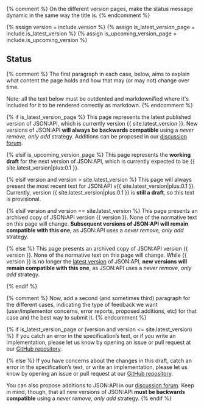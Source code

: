 {% comment %}
  On the different version pages, make the status message dynamic in
  the same way the title is.
{% endcomment %}

{% assign version = include.version %}
{% assign is_latest_version_page = include.is_latest_version %}
{% assign is_upcoming_version_page = include.is_upcoming_version %}

## <a href="#status" id="status" class="headerlink"></a> Status

{% comment %}
  The first paragraph in each case, below, aims to explain what content
  the page holds and how that may (or may not) change over time.

  Note: all the text below must be outdented and markdownified where it's
  included for it to be rendered correctly as markdown.
{% endcomment %}

{% if is_latest_version_page %}
  This page represents the latest published version of JSON:API, which is
  currently version {{ site.latest_version }}. New versions of JSON:API **will
  always be backwards compatible** using a _never remove, only add_ strategy.
  Additions can be proposed in our [discussion forum](http://discuss.jsonapi.org/).

{% elsif is_upcoming_version_page %}
  This page represents the **working draft** for the next version of JSON:API,
  which is currently expected to be {{ site.latest_version|plus:0.1 }}.

{% elsif version and version > site.latest_version %}
  This page will always present the most recent text for JSON:API
  v{{ site.latest_version|plus:0.1 }}. Currently, version
  {{ site.latest_version|plus:0.1 }} is **still a draft**, so this text is
  provisional.

{% elsif version and version == site.latest_version %}
  This page presents an archived copy of JSON:API version {{ version }}. None
  of the normative text on this page will change. **Subsequent versions of
  JSON:API will remain compatible with this one**, as JSON:API uses a _never
  remove, only add_ strategy.

{% else %}
  This page presents an archived copy of JSON:API version {{ version }}. None
  of the normative text on this page will change. While {{ version }} is no
  longer the [latest version](/format/) of JSON:API, **new versions will remain
  compatible with this one**, as JSON:API uses a _never remove, only add_ strategy.

{% endif %}

{% comment %}
  Now, add a second (and sometimes third) paragraph for the different cases,
  indicating the type of feedback we want (user/implementor concerns, error
  reports, proposed additions, etc) for that case and the best way to submit it.
{% endcomment %}

{% if is_latest_version_page or (version and version <= site.latest_version) %}
  If you catch an error in the specification&rsquo;s text, or if you write an
  implementation, please let us know by opening an issue or pull request at our
  [GitHub repository](https://github.com/json-api/json-api).

{% else %}
  If you have concerns about the changes in this draft, catch an error in the
  specification&rsquo;s text, or write an implementation, please let us know by
  opening an issue or pull request at our [GitHub repository](https://github.com/json-api/json-api).

  You can also propose additions to JSON:API in our [discussion forum](http://discuss.jsonapi.org/).
  Keep in mind, though, that all new versions of JSON:API **must be backwards
  compatible** using a _never remove, only add_ strategy.
{% endif %}
